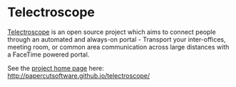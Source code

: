 Telectroscope
========

[Telectroscope](http://papercutsoftware.github.io/telectroscope/) is an open source project which aims to connect people through an automated and always-on portal - Transport your inter-offices, meeting room, or common area communication across large distances with a FaceTime powered portal.

See the [project home page](http://papercutsoftware.github.io/telectroscope/) here: http://papercutsoftware.github.io/telectroscope/

